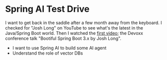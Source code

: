 # Spring AI Test Drive

I want to get back in the saddle after a few month away from the keyboard. I checked for "Josh Long" on YouTube to see what's the latest in the Java/Spring Boot world. Then I watched the [first video](https://www.youtube.com/watch?v=vY6d2SNYeY4); the Devoxx conference talk "Bootiful Spring Boot 3.x by Josh Long".

- I want to use Spring AI to build some AI agent
- Understand the role of vector DBs